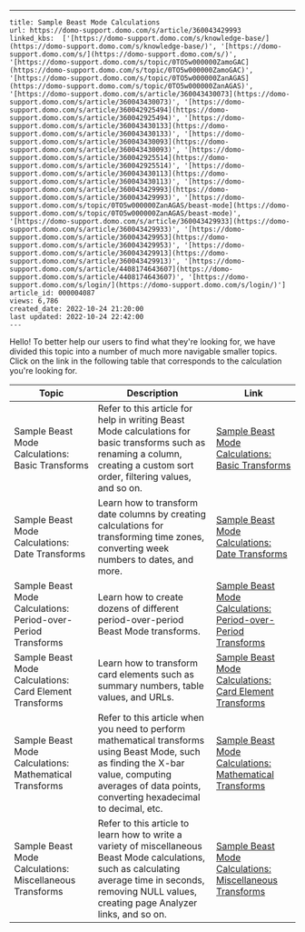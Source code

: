 ---
    title: Sample Beast Mode Calculations
    url: https://domo-support.domo.com/s/article/360043429993
    linked_kbs:  ['[https://domo-support.domo.com/s/knowledge-base/](https://domo-support.domo.com/s/knowledge-base/)', '[https://domo-support.domo.com/s/](https://domo-support.domo.com/s/)', '[https://domo-support.domo.com/s/topic/0TO5w000000ZamoGAC](https://domo-support.domo.com/s/topic/0TO5w000000ZamoGAC)', '[https://domo-support.domo.com/s/topic/0TO5w000000ZanAGAS](https://domo-support.domo.com/s/topic/0TO5w000000ZanAGAS)', '[https://domo-support.domo.com/s/article/360043430073](https://domo-support.domo.com/s/article/360043430073)', '[https://domo-support.domo.com/s/article/360042925494](https://domo-support.domo.com/s/article/360042925494)', '[https://domo-support.domo.com/s/article/360043430133](https://domo-support.domo.com/s/article/360043430133)', '[https://domo-support.domo.com/s/article/360043430093](https://domo-support.domo.com/s/article/360043430093)', '[https://domo-support.domo.com/s/article/360042925514](https://domo-support.domo.com/s/article/360042925514)', '[https://domo-support.domo.com/s/article/360043430113](https://domo-support.domo.com/s/article/360043430113)', '[https://domo-support.domo.com/s/article/360043429993](https://domo-support.domo.com/s/article/360043429993)', '[https://domo-support.domo.com/s/topic/0TO5w000000ZanAGAS/beast-mode](https://domo-support.domo.com/s/topic/0TO5w000000ZanAGAS/beast-mode)', '[https://domo-support.domo.com/s/article/360043429933](https://domo-support.domo.com/s/article/360043429933)', '[https://domo-support.domo.com/s/article/360043429953](https://domo-support.domo.com/s/article/360043429953)', '[https://domo-support.domo.com/s/article/360043429913](https://domo-support.domo.com/s/article/360043429913)', '[https://domo-support.domo.com/s/article/4408174643607](https://domo-support.domo.com/s/article/4408174643607)', '[https://domo-support.domo.com/s/login/](https://domo-support.domo.com/s/login/)']
    article_id: 000004087
    views: 6,786
    created_date: 2022-10-24 21:20:00
    last updated: 2022-10-24 22:42:00
    ---



Hello! To better help our users to find what they're looking for, we have divided this topic into a number of much more navigable smaller topics. Click on the link in the following table that corresponds to the calculation you're looking for. 




| Topic | Description | Link |
| --- | --- | --- |
| Sample Beast Mode Calculations: Basic Transforms | Refer to this article for help in writing Beast Mode calculations for basic transforms such as renaming a column, creating a custom sort order, filtering values, and so on. | [Sample Beast Mode Calculations: Basic Transforms](/s/article/360043430073 "Sample Beast Mode Calculations: Basic Transforms") |
| Sample Beast Mode Calculations: Date Transforms | Learn how to transform date columns by creating calculations for transforming time zones, converting week numbers to dates, and more. | [Sample Beast Mode Calculations: Date Transforms](/s/article/360042925494 "Sample Beast Mode Calculations: Date Transforms") |
| Sample Beast Mode Calculations: Period-over-Period Transforms | Learn how to create dozens of different period-over-period Beast Mode transforms. | [Sample Beast Mode Calculations: Period-over-Period Transforms](/s/article/360043430133 "Sample Beast Mode Calculations: Period-over-Period Transforms") |
| Sample Beast Mode Calculations: Card Element Transforms | Learn how to transform card elements such as summary numbers, table values, and URLs. | [Sample Beast Mode Calculations: Card Element Transforms](/s/article/360043430093 "Sample Beast Mode Calculations: Card Element Transforms") |
| Sample Beast Mode Calculations: Mathematical Transforms | Refer to this article when you need to perform mathematical transforms using Beast Mode, such as finding the X-bar value, computing averages of data points, converting hexadecimal to decimal, etc. | [Sample Beast Mode Calculations: Mathematical Transforms](/s/article/360042925514 "Sample Beast Mode Calculations: Mathematical Transforms") |
| Sample Beast Mode Calculations: Miscellaneous Transforms | Refer to this article to learn how to write a variety of miscellaneous Beast Mode calculations, such as calculating average time in seconds, removing NULL values, creating page Analyzer links, and so on. | [Sample Beast Mode Calculations: Miscellaneous Transforms](/s/article/360043430113 "Sample Beast Mode Calculations: Miscellaneous Transforms") |


 

